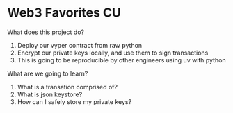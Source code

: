 # Web3 Favorites CU

What does this project do?

1. Deploy our vyper contract from raw python
2. Encrypt our private keys locally, and use them to sign transactions
3. This is going to be reproducible by other engineers using uv with python

What are we going to learn?

1. What is a transation comprised of?
2. What is json keystore?
3. How can I safely store my private keys?
